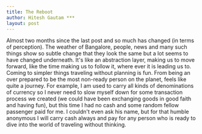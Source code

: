```yaml
---
title: The Reboot
author: Hitesh Gautam ***
layout: post
---
```


Almost two months since the last post and so much has changed (in terms of perception). The weather of Bangalore, people, news and many such things show so subtle change that they look the same but a lot seems to have changed underneath. It's like an abstraction layer, making us to move forward, like the time making us to follow it, where ever it is leading us to.
Coming to simpler things traveling without planning is fun. From being an over prepared to be the most non-ready person on the planet, feels like quite a journey. For example, I am used to carry all kinds of denominations of currency so I never need to slow myself down for some transaction process we created (we could have been exchanging goods in good faith and having fun), but this time I had no cash and some random fellow passenger paid for me. I couldn't even ask his name, but for that humble anonymous I will carry cash always and pay for any person who is ready to dive into the world of traveling without thinking.